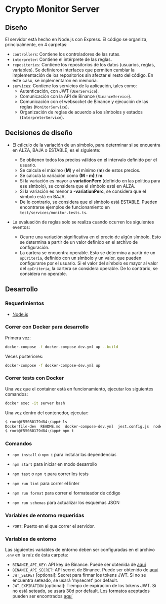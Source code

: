 # Crypto Monitor Server

## Diseño

El servidor está hecho en Node.js con Express. El código se organiza, principalmente, en 4 carpetas:

- `controllers`: Contiene los controladores de las rutas.
- `interpreter`: Contiene el intérprete de las reglas.
- `repositories`: Contiene los repositorios de los datos (usuarios, reglas, variables).
Se definieron interfaces que permiten cambiar la implementación de los repositorios sin afectar el resto del código.
En este caso, se implementaron en memoria.
- `services`: Contiene los servicios de la aplicación, tales como:
  - Autenticación, con JWT (`UserService`).
  - Comunicación con la API de Binance (`BinanceService`).
  - Comunicación con el websocket de Binance y ejecución de las reglas (`MonitorService`).
  - Organización de reglas de acuerdo a los símbolos y estados (`InterpreterService`).

## Decisiones de diseño

- El cálculo de la variación de un símbolo, para determinar si se encuentra en ALZA, BAJA o ESTABLE, es el siguiente:
  - Se obtienen todos los precios válidos en el intervalo definido por el usuario.
  - Se calcula el máximo (**M**) y el mínimo (**m**) de estos precios.
  - Se calcula la variación como **(M - m) / m**.
  - Si la variación es mayor a **variationPerc** (definido en las política para ese símbolo),
  se considera que el símbolo está en ALZA.
  - Si la variación es menor a **-variationPerc**, se considera que el símbolo está en BAJA.
  - De lo contrario, se considera que el símbolo está ESTABLE.
Pueden encontrarse ejemplos de funcionamiento en `test/services/monitor.tests.ts`.

- La evaluación de reglas solo se realiza cuando ocurren los siguientes eventos:
  - Ocurre una variación significativa en el precio de algún símbolo. Esto se determina a partir de un valor
    definido en el archivo de configuración.
  - La cartera se encuentra operable. Esto se determina a partir de un `opCriteria`, definido con un símbolo y un valor,
  que pueden configurarse por el usuario.
  Si el valor del símbolo es mayor al valor del `opCriteria`, la cartera se considera operable.
  De lo contrario, se considera no operable.

## Desarrollo

### Requerimientos

- [Node.js](https://nodejs.org/en/)

### Correr con Docker para desarrollo

Primera vez:

```bash
docker-compose -f docker-compose-dev.yml up --build
```

Veces posteriores:

```bash
docker-compose -f docker-compose-dev.yml up
```

### Correr tests con Docker

Una vez que el container está en funcionamiento, ejecutar los siguientes comandos:

```bash
docker exec -it server bash
```

Una vez dentro del contenedor, ejecutar:

```bash
$ root@f55080179d84:/app# ls
Dockerfile-dev  README.md  docker-compose-dev.yml  jest.config.js  node_modules  nodemon.json  package-lock.json  package.json  src  tests  tsconfig.json
$ root@f55080179d84:/app# npm t
```

### Comandos

- `npm install` o `npm i` para instalar las dependencias
- `npm start` para iniciar en modo desarrollo
- `npm test` o `npm t` para correr los tests

- `npm run lint` para correr el linter
- `npm run format` para correr el formateador de código

- `npm run schemas` para actualizar los esquemas JSON

### Variables de entorno requeridas
- `PORT`: Puerto en el que correr el servidor.

### Variables de entorno

Las siguientes variables de entorno deben ser configuradas en el archivo `.env` en
la raíz de ésta carpeta:

- `BINANCE_API_KEY`: API key de Binance. Puede ser obtenida de [aquí](https://www.binance.com/en/my/settings/api-management)
- `BINANCE_API_SECRET`: API secret de Binance. Puede ser obtenido de [aquí](https://www.binance.com/en/my/settings/api-management)
- `JWT_SECRET` [optional]: Secret para firmar los tokens JWT. Si no se encuentra seteado, se usará 'mysecret' por default.
- `JWT_EXPIRATION` [optional]: Tiempo de expiración de los tokens JWT. Si no está seteado, se usará 30d por default. Los formatos aceptados pueden ser encontrados [aquí](ea5c52512b5d)
